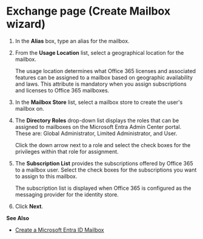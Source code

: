# Exchange page (Create Mailbox wizard)

1. In the **Alias** box, type an alias for the mailbox.
2. From the **Usage Location** list, select a geographical location for the mailbox.

    The usage location determines what Office 365 licenses and associated features can be assigned
    to a mailbox based on geographic availability and laws. This attribute is mandatory when you
    assign subscriptions and licenses to Office 365 mailboxes.

3. In the **Mailbox Store** list, select a mailbox store to create the user's mailbox on.
4. The **Directory Roles** drop-down list displays the roles that can be assigned to mailboxes on
   the Microsoft Entra Admin Center portal. These are: Global Administrator, Limited Administrator,
   and User.

    Click the down arrow next to a role and select the check boxes for the privileges within that
    role for assignment.

5. The **Subscription List** provides the subscriptions offered by Office 365 to a mailbox user.
   Select the check boxes for the subscriptions you want to assign to this mailbox.

    The subscription list is displayed when Office 365 is configured as the messaging provider for
    the identity store.

6. Click **Next**.

**See Also**

- [Create a Microsoft Entra ID Mailbox](/docs/groupid/11.0/groupid/portal/user/create/azure/mailbox/mailbox.md)
